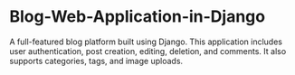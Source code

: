 # Blog-Web-Application-in-Django
A full-featured blog platform built using Django. This application includes user authentication, post creation, editing, deletion, and comments. It also supports categories, tags, and image uploads.
